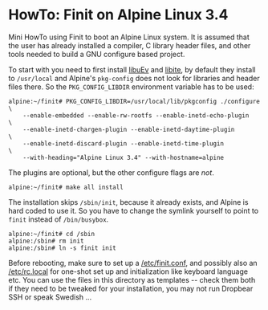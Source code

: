 HowTo: Finit on Alpine Linux 3.4
================================

Mini HowTo using Finit to boot an Alpine Linux system.  It is assumed
that the user has already installed a compiler, C library header files,
and other tools needed to build a GNU configure based project.

To start with you need to first install [libuEv][] and [libite][], by
default they install to `/usr/local` and Alpine's `pkg-config` does not
look for libraries and header files there.  So the `PKG_CONFIG_LIBDIR`
environment variable has to be used:

    alpine:~/finit# PKG_CONFIG_LIBDIR=/usr/local/lib/pkgconfig ./configure \
        --enable-embedded --enable-rw-rootfs --enable-inetd-echo-plugin    \
        --enable-inetd-chargen-plugin --enable-inetd-daytime-plugin        \
        --enable-inetd-discard-plugin --enable-inetd-time-plugin           \
        --with-heading="Alpine Linux 3.4" --with-hostname=alpine

The plugins are optional, but the other configure flags are *not*.

    alpine:~/finit# make all install

The installation skips `/sbin/init`, because it already exists, and
Alpine is hard coded to use it.  So you have to change the symlink
yourself to point to `finit` instead of `/bin/busybox`.

    alpine:~/finit# cd /sbin
    alpine:/sbin# rm init
    alpine:/sbin# ln -s finit init

Before rebooting, make sure to set up a [/etc/finit.conf](finit.conf),
and possibly also an [/etc/rc.local](rc.local) for one-shot set up and
initialization like keyboard language etc.  You can use the files in
this directory as templates -- check them both if they need to be
tweaked for your installation, you may not run Dropbear SSH or speak
Swedish ...

[libuEv]: https://github.com/troglobit/libuev
[libite]: https://github.com/troglobit/libite

<!--
  -- Local Variables:
  -- mode: markdown
  -- End:
  -->
